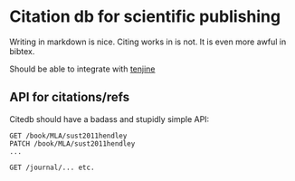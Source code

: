 # Citation db for scientific publishing

Writing in markdown is nice. Citing works in is not. It is even more awful in bibtex.

Should be able to integrate with [tenjine](./tenjine.md)

## API for citations/refs 

Citedb should have a badass and stupidly simple API:

```
GET /book/MLA/sust2011hendley
PATCH /book/MLA/sust2011hendley
...

GET /journal/... etc.
```
